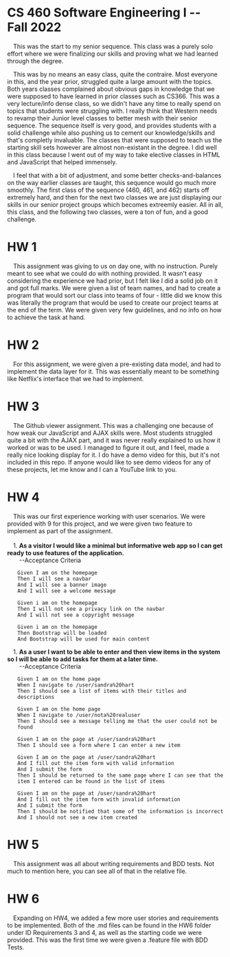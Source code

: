 # CS 460 Software Engineering I -- Fall 2022
&ensp;&ensp;This was the start to my senior sequence. This class was a purely solo effort where we were finalizing our skills and proving what we had learned through the degree.

&ensp;&ensp;This was by no means an easy class, quite the contraire. Most everyone in this, and the year prior, struggled quite a large amount with the topics. Both years classes complained about obvious gaps in knowledge that we were supposed to have learned in prior classes such as CS366. This was a very lecture/info dense class, so we didn't have any time to really spend on topics that students were struggling with. I really think that Western needs to revamp their Junior level classes to better mesh with their senior sequence. The sequence itself is very good, and provides students with a solid challenge while also pushing us to cement our knowledge/skills and that's completly invaluable. The classes that were supposed to teach us the starting skill sets however are almost non-existant in the degree. I did well in this class because I went out of my way to take elective classes in HTML and JavaScript that helped immensely.

&ensp;&ensp;I feel that with a bit of adjustment, and some better checks-and-balances on the way earlier classes are taught, this sequence would go much more smoothly. The first class of the sequence (460, 461, and 462) starts off extremely hard, and then for the next two classes we are just displaying our skills in our senior project groups which becomes extreemly easier. All in all, this class, and the following two classes, were a ton of fun, and a good challenge. 

# HW 1
&ensp;&ensp;This assignment was giving to us on day one, with no instruction. Purely meant to see what we could do with nothing provided. It wasn't easy considering the experience we had prior, but I felt like I did a solid job on it and got full marks. We were given a list of team names, and had to create a program that would sort our class into teams of four - little did we know this was literally the program that would be used to create our project teams at the end of the term. We were given very few guidelines, and no info on how to achieve the task at hand. 

# HW 2
&ensp;&ensp;For this assignment, we were given a pre-existing data model, and had to implement the data layer for it. This was essentially meant to be something like Netflix's interface that we had to implement. 

# HW 3
&ensp;&ensp;The Github viewer assignment. This was a challenging one because of how weak our JavaScript and AJAX skills were. Most students struggled quite a bit with the AJAX part, and it was never really explained to us how it worked or was to be used. I managed to figure it out, and I feel, made a really nice looking display for it. I do have a demo video for this, but it's not included in this repo. If anyone would like to see demo videos for any of these projects, let me know and I can a YouTube link to you.

# HW 4
&ensp;&ensp;This was our first experience working with user scenarios. We were provided with 9 for this project, and we were given two feature to implement as part of the assignment.\
\
&ensp;&ensp;1. **As a visitor I would like a minimal but informative web app so I can get ready to use features of the application.**\
&ensp;&ensp;&ensp;&ensp;--Acceptance Criteria
<ul>

    Given I am on the homepage
    Then I will see a navbar
    And I will see a banner image
    And I will see a welcome message

    Given i am on the homepage
    Then I will not see a privacy link on the navbar
    And I will not see a copyright message

    Given i am on the homepage
    Then Bootstrap will be loaded
    And Bootstrap will be used for main content
</ul>

&ensp;&ensp;1. **As a user I want to be able to enter and then view items in the system so I will be able to add tasks for them at a later time.**\
&ensp;&ensp;&ensp;&ensp;--Acceptance Criteria
<ul>

    Given I am on the home page
    When I navigate to /user/sandra%20hart
    Then I should see a list of items with their titles and descriptions

    Given I am on the home page
    When I navigate to /user/nota%20realuser
    Then I should see a message telling me that the user could not be found

    Given I am on the page at /user/sandra%20hart
    Then I should see a form where I can enter a new item

    Given I am on the page at /user/sandra%20hart
    And I fill out the item form with valid information
    And I submit the form
    Then I should be returned to the same page where I can see that the item I entered can be found in the list of items

    Given I am on the page at /user/sandra%20hart
    And I fill out the item form with invalid information
    And I submit the form
    Then I should be notified that some of the information is incorrect
    And I should not see a new item created
</ul>

# HW 5
&ensp;&ensp;This assignment was all about writing requirements and BDD tests. Not much to mention here, you can see all of that in the relative file.

# HW 6
&ensp;&ensp;Expanding on HW4, we added a few more user stories and requirements to be implemented. Both of the .md files can be found in the HW6 folder under ID Requirements 3 and 4, as well as the starting code we were provided. This was the first time we were given a .feature file with BDD Tests.